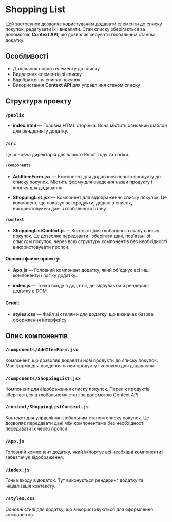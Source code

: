# Shopping List

Цей застосунок дозволяє користувачам додавати елементи до списку покупок, редагувати їх і видаляти. Стан списку зберігається за допомогою **Context API**, що дозволяє керувати глобальним станом додатку.

## Особливості

- Додавання нового елементу до списку
- Видалення елементів зі списку
- Відображення списку покупок
- Використання **Context API** для управління станом списку

## Структура проекту

### `/public`
- **index.html** — Головна HTML сторінка. Вона містить основний шаблон для рендерингу додатку.

### `/src`
Це основна директорія для вашого React коду та логіки.

#### `/components`
- **AddItemForm.jsx** — Компонент для додавання нового продукту до списку покупок. Містить форму для введення назви продукту і кнопку для додавання.

- **ShoppingList.jsx** — Компонент для відображення списку покупок. Це компонент, що показує всі продукти, додані в список, використовуючи дані з глобального стану.

#### `/context`
- **ShoppingListContext.js** — Контекст для глобального стану списку покупок. Це дозволяє передавати і зберігати дані, пов'язані зі списком покупок, через всю структуру компонентів без необхідності використовувати пропси.

#### Основні файли проекту:
- **App.js** — Головний компонент додатку, який об'єднує всі інші компоненти і логіку додатку.

- **index.js** — Точка входу в додаток, де відбувається рендеринг додатку в DOM.

#### Стилі:
- **styles.css** — Файл зі стилями для додатку, що визначає базове оформлення інтерфейсу.

## Опис компонентів

### `/components/AddItemForm.jsx`
Компонент, що дозволяє додавати нові продукти до списку покупок. Має форму для введення назви продукту і кнопкою для додавання.

### `/components/ShoppingList.jsx`
Компонент для відображення списку покупок. Перелік продуктів зберігається в глобальному стані за допомогою Context API.

### `/context/ShoppingListContext.js`
Контекст для управління глобальним станом списку покупок. Це дозволяє передавати дані між компонентами без необхідності передавати їх через пропси.

### `/App.js`
Головний компонент додатку, який імпортує всі необхідні компоненти і забезпечує відображення.

### `/index.js`
Точка входу в додаток. Тут виконується рендеринг додатку та ініціалізація контексту.

### `/styles.css`
Основні стилі для додатку, що використовуються для оформлення компонентів.






